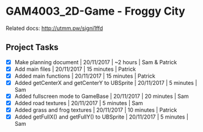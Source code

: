 # GAM4003_2D-Game - Froggy City

Related docs: http://utmm.pw/signi1ffd

## Project Tasks

- [X] Make planning document | 20/11/2017 | ~2 hours | Sam & Patrick
- [X] Add main files | 20/11/2017 | 15 minutes | Patrick
- [X] Added main functions | 20/11/2017 | 15 minutes | Patrick
- [X] Added getCenterX and getCenterY to UBSprite | 20/11/2017 | 5 minutes | Sam
- [X] Added fullscreen mode to GameBase | 20/11/2017 | 20 minutes | Sam
- [X] Added road textures | 20/11/2017 | 5 minutes | Sam
- [X] Added grass and frog textures | 20/11/2017 | 10 minutes | Patrick
- [X] Added getFullX() and getFullY() to UBSprite | 20/11/2017 | 5 minutes | Sam
